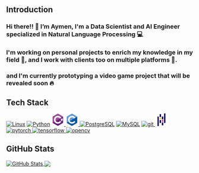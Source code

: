 ## Introduction
### Hi there!! 👋 I’m Aymen, I'm a Data Scientist and AI Engineer specialized in Natural Language Processing 💻
### I'm working on personal projects to enrich my knowledge in my field 🌱, and I work with clients too on multiple platforms 💼.
### and I'm currently prototyping a video game project that will be revealed soon 🔥
## Tech Stack 
<p align="left">
<a href="https://www.linux.org" target="_blank" rel="noreferrer"><img src="https://raw.githubusercontent.com/danielcranney/readme-generator/main/public/icons/skills/linux-colored.svg" width="34" height="34" alt="Linux" /></a> 
<a href="https://www.python.org/" target="_blank" rel="noreferrer"><img src="https://raw.githubusercontent.com/danielcranney/readme-generator/main/public/icons/skills/python-colored.svg" width="34" height="34" alt="Python" /></a>
<a href="https://www.w3schools.com/cs/" target="_blank" rel="noreferrer"> <img src="https://raw.githubusercontent.com/devicons/devicon/master/icons/csharp/csharp-original.svg" alt="csharp" width="34" height="34"/> </a>
<a href="https://www.cprogramming.com/" target="_blank" rel="noreferrer"> <img src="https://raw.githubusercontent.com/devicons/devicon/master/icons/c/c-original.svg" alt="c" width="34" height="34"/> </a> 
<a href="https://www.postgresql.org/" target="_blank" rel="noreferrer"><img src="https://raw.githubusercontent.com/danielcranney/readme-generator/main/public/icons/skills/postgresql-colored.svg" width="34" height="34" alt="PostgreSQL" /></a>
<a href="https://www.mysql.com/" target="_blank" rel="noreferrer"><img src="https://raw.githubusercontent.com/danielcranney/readme-generator/main/public/icons/skills/mysql-colored.svg" width="34" height="34" alt="MySQL" /></a>
<a href="https://git-scm.com/" target="_blank" rel="noreferrer"> <img src="https://www.vectorlogo.zone/logos/git-scm/git-scm-icon.svg" alt="git" width="34" height="34"/> </a>
<a href="https://pandas.pydata.org/" target="_blank" rel="noreferrer"> <img src="https://raw.githubusercontent.com/devicons/devicon/2ae2a900d2f041da66e950e4d48052658d850630/icons/pandas/pandas-original.svg" alt="pandas" width="34" height="34"/> </a>
<a href="https://pytorch.org/" target="_blank" rel="noreferrer"> <img src="https://www.vectorlogo.zone/logos/pytorch/pytorch-icon.svg" alt="pytorch" width="34" height="34"/> </a>
<a href="https://www.tensorflow.org" target="_blank" rel="noreferrer"> <img src="https://www.vectorlogo.zone/logos/tensorflow/tensorflow-icon.svg" alt="tensorflow" width="34" height="34"/> </a>
<a href="https://opencv.org/" target="_blank" rel="noreferrer"> <img src="https://www.vectorlogo.zone/logos/opencv/opencv-icon.svg" alt="opencv" width="34" height="34"/> </a> 
</p>

## GitHub Stats

<a href="https://github.com/AymenOC/AymenOC.git">
<img align="center" src="https://github-readme-stats-three-rho-31.vercel.app/api?username=AymenOC&hide_border=true&count_private=true&show_icons=true&theme=gotham" alt="GitHub Stats" /> </a>
<a href="https://github.com/AymenOC/AymenOC.git">
<img align="center" src="https://github-readme-stats-three-rho-31.vercel.app/api/top-langs/?username=AymenOC&hide_border=true&count_private=true&show_icons=true&theme=gotham&langs_count=3" /> </a>

